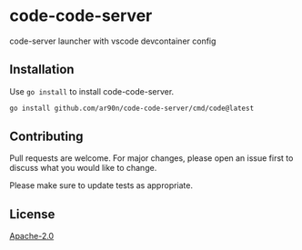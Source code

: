# code-code-server
code-server launcher with vscode devcontainer config

## Installation

Use `go install` to install code-code-server.

```bash
go install github.com/ar90n/code-code-server/cmd/code@latest
```

## Contributing
Pull requests are welcome. For major changes, please open an issue first to discuss what you would like to change.

Please make sure to update tests as appropriate.

## License
[Apache-2.0](https://www.apache.org/licenses/LICENSE-2.0)